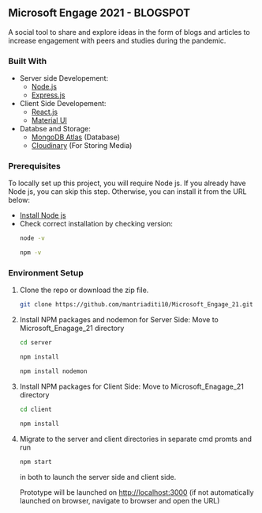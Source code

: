 ## Microsoft Engage 2021 - BLOGSPOT
A social tool to share and explore ideas in the form of blogs and articles to increase engagement with peers and studies during the pandemic.

### Built With 
* Server side Developement: 
  * [Node.js](https://nodejs.org/en/)
  * [Express.js](https://expressjs.com/) 
* Client Side Developement: 
  * [React.js](https://reactjs.org/)
  * [Material UI](https://mui.com/)
* Databse and Storage:
  * [MongoDB Atlas](https://www.mongodb.com/atlas) (Database)
  * [Cloudinary](https://cloudinary.com/products/programmable_media?utm_source=google&utm_medium=cpc&utm_campaign=RCore&utm_content=559354598371&utm_term=cloud%20image%20storage&gclid=Cj0KCQiAy4eNBhCaARIsAFDVtI0smqz_Ks7g8S6gQvVK56GI_ICNlTAMHm1beW0-kOGG7FagPVSZ2I8aAhpsEALw_wcB) (For Storing Media)

### Prerequisites
To locally set up this project, you will require Node js. 
If you already have Node js, you can skip this step. Otherwise, you can install it from the URL below:
* [Install Node js](https://nodejs.org/en/download/)
* Check correct installation by checking version:
  ```sh
  node -v
  ```
  ```sh
  npm -v
  ```
  
### Environment Setup
1. Clone the repo or download the zip file.
   ```sh
   git clone https://github.com/mantriaditi10/Microsoft_Engage_21.git
   ```
2. Install NPM packages and nodemon for Server Side:
   Move to Microsoft_Enagage_21 directory
    ```sh
   cd server
   ```
   ```sh
   npm install
   ```
   ```sh
   npm install nodemon
   ```
3. Install NPM packages for Client Side:
   Move to Microsoft_Enagage_21 directory
    ```sh
   cd client
   ```
   ```sh
   npm install
   ```
4. Migrate to the server and client directories in separate cmd promts and run
    ```sh
   npm start
   ```
   in both to launch the server side and client side.
   
   Prototype will be launched on [http://localhost:3000](http://localhost:3000)
   (if not automatically launched on browser, navigate to browser and open the URL)

